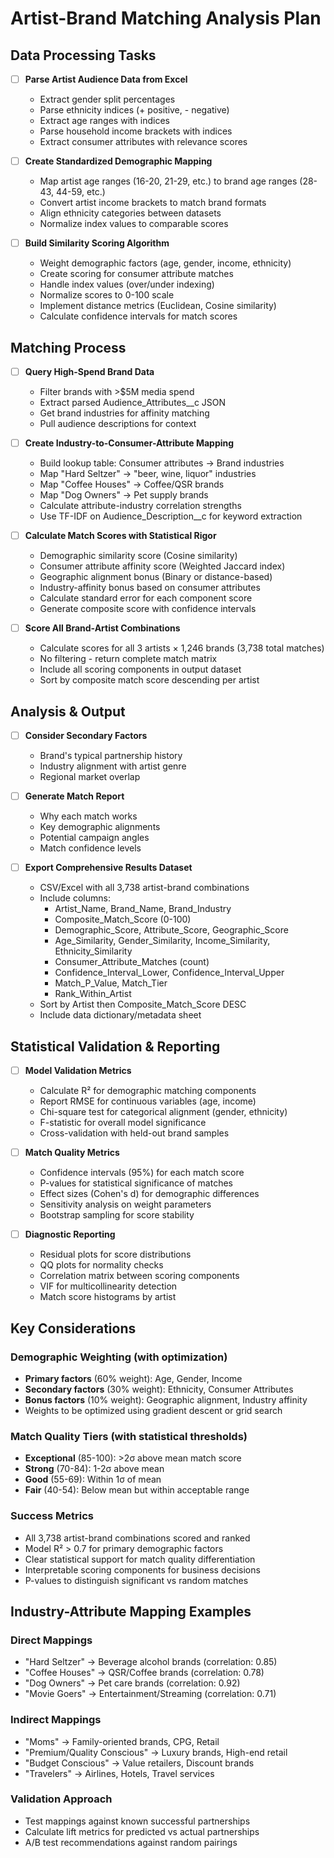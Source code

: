 # Artist-Brand Matching Analysis Plan

## Data Processing Tasks

- [ ] **Parse Artist Audience Data from Excel**
  - Extract gender split percentages
  - Parse ethnicity indices (+ positive, - negative)
  - Extract age ranges with indices
  - Parse household income brackets with indices
  - Extract consumer attributes with relevance scores

- [ ] **Create Standardized Demographic Mapping**
  - Map artist age ranges (16-20, 21-29, etc.) to brand age ranges (28-43, 44-59, etc.)
  - Convert artist income brackets to match brand formats
  - Align ethnicity categories between datasets
  - Normalize index values to comparable scores

- [ ] **Build Similarity Scoring Algorithm**
  - Weight demographic factors (age, gender, income, ethnicity)
  - Create scoring for consumer attribute matches
  - Handle index values (over/under indexing)
  - Normalize scores to 0-100 scale
  - Implement distance metrics (Euclidean, Cosine similarity)
  - Calculate confidence intervals for match scores

## Matching Process

- [ ] **Query High-Spend Brand Data**
  - Filter brands with >$5M media spend
  - Extract parsed Audience_Attributes__c JSON
  - Get brand industries for affinity matching
  - Pull audience descriptions for context

- [ ] **Create Industry-to-Consumer-Attribute Mapping**
  - Build lookup table: Consumer attributes → Brand industries
  - Map "Hard Seltzer" → "beer, wine, liquor" industries
  - Map "Coffee Houses" → Coffee/QSR brands
  - Map "Dog Owners" → Pet supply brands
  - Calculate attribute-industry correlation strengths
  - Use TF-IDF on Audience_Description__c for keyword extraction

- [ ] **Calculate Match Scores with Statistical Rigor**
  - Demographic similarity score (Cosine similarity)
  - Consumer attribute affinity score (Weighted Jaccard index)
  - Geographic alignment bonus (Binary or distance-based)
  - Industry-affinity bonus based on consumer attributes
  - Calculate standard error for each component score
  - Generate composite score with confidence intervals

- [ ] **Score All Brand-Artist Combinations**
  - Calculate scores for all 3 artists × 1,246 brands (3,738 total matches)
  - No filtering - return complete match matrix
  - Include all scoring components in output dataset
  - Sort by composite match score descending per artist

## Analysis & Output

- [ ] **Consider Secondary Factors**
  - Brand's typical partnership history
  - Industry alignment with artist genre
  - Regional market overlap

- [ ] **Generate Match Report**
  - Why each match works
  - Key demographic alignments
  - Potential campaign angles
  - Match confidence levels

- [ ] **Export Comprehensive Results Dataset**
  - CSV/Excel with all 3,738 artist-brand combinations
  - Include columns:
    - Artist_Name, Brand_Name, Brand_Industry
    - Composite_Match_Score (0-100)
    - Demographic_Score, Attribute_Score, Geographic_Score
    - Age_Similarity, Gender_Similarity, Income_Similarity, Ethnicity_Similarity
    - Consumer_Attribute_Matches (count)
    - Confidence_Interval_Lower, Confidence_Interval_Upper
    - Match_P_Value, Match_Tier
    - Rank_Within_Artist
  - Sort by Artist then Composite_Match_Score DESC
  - Include data dictionary/metadata sheet

## Statistical Validation & Reporting

- [ ] **Model Validation Metrics**
  - Calculate R² for demographic matching components
  - Report RMSE for continuous variables (age, income)
  - Chi-square test for categorical alignment (gender, ethnicity)
  - F-statistic for overall model significance
  - Cross-validation with held-out brand samples

- [ ] **Match Quality Metrics**
  - Confidence intervals (95%) for each match score
  - P-values for statistical significance of matches
  - Effect sizes (Cohen's d) for demographic differences
  - Sensitivity analysis on weight parameters
  - Bootstrap sampling for score stability

- [ ] **Diagnostic Reporting**
  - Residual plots for score distributions
  - QQ plots for normality checks
  - Correlation matrix between scoring components
  - VIF for multicollinearity detection
  - Match score histograms by artist

## Key Considerations

### Demographic Weighting (with optimization)
- **Primary factors** (60% weight): Age, Gender, Income
- **Secondary factors** (30% weight): Ethnicity, Consumer Attributes
- **Bonus factors** (10% weight): Geographic alignment, Industry affinity
- Weights to be optimized using gradient descent or grid search

### Match Quality Tiers (with statistical thresholds)
- **Exceptional** (85-100): >2σ above mean match score
- **Strong** (70-84): 1-2σ above mean
- **Good** (55-69): Within 1σ of mean
- **Fair** (40-54): Below mean but within acceptable range

### Success Metrics
- All 3,738 artist-brand combinations scored and ranked
- Model R² > 0.7 for primary demographic factors
- Clear statistical support for match quality differentiation
- Interpretable scoring components for business decisions
- P-values to distinguish significant vs random matches

## Industry-Attribute Mapping Examples

### Direct Mappings
- "Hard Seltzer" → Beverage alcohol brands (correlation: 0.85)
- "Coffee Houses" → QSR/Coffee brands (correlation: 0.78)
- "Dog Owners" → Pet care brands (correlation: 0.92)
- "Movie Goers" → Entertainment/Streaming (correlation: 0.71)

### Indirect Mappings
- "Moms" → Family-oriented brands, CPG, Retail
- "Premium/Quality Conscious" → Luxury brands, High-end retail
- "Budget Conscious" → Value retailers, Discount brands
- "Travelers" → Airlines, Hotels, Travel services

### Validation Approach
- Test mappings against known successful partnerships
- Calculate lift metrics for predicted vs actual partnerships
- A/B test recommendations against random pairings